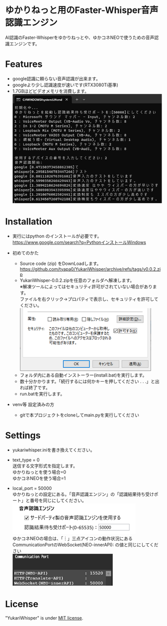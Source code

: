 # ゆかりねっと用のFaster-Whisper音声認識エンジン
AI認識のFaster-Whisperをゆかりねっとや、ゆかコネNEOで使うための音声認識エンジンです。

# Features
* google認識に頼らない音声認識が出来ます。
* googleより少し認識速度が速いです(RTX3080Ti基準)
* 1.7GBほどビデオメモリを消費します。  
![yukarisettei01.png.](/image/YukariWhisper01.png "settei01")  

# Installation
* 実行にはpython のインストールが必要です。  https://www.google.com/search?q=PythonインストールWindows

* 初めてのかた
  *  Source code (zip) をDownLoadします。 https://github.com/tyapa0/YukariWhisper/archive/refs/tags/v0.0.2.zip
  * YukariWhisper-0.0.2.zipを任意のフォルダへ解凍します。  
     ※解凍ツールによってはセキュリティ許可がされていない場合があります。  
   ファイルを右クリック→プロパティで表示し、セキュリティを許可してください。  
     ![kyoka.png.](/image/kyoka.png "kyoka") 
  * フォルダ内にある自動インストーラー(install.bat)を実行します。
  * 数十分かかります。「続行するには何かキーを押してください . . .」と出れば終了です。
  * run.batを実行します。
* venv等 設定済みの方  
  * gitで本プロジェクトをcloneしてmain.pyを実行してください

# Settings
* yukariwhisper.iniを書き換えてください。  

* text_type = 0  
送信する文字形式を指定します。  
ゆかりねっとを使う場合=0  
ゆかコネNEOを使う場合=1  

* local_port = 50000  
ゆかりねっとの設定にある。「音声認識エンジン」の「認識結果待ち受けポート」と番号を同じにしてください。  
![yukarisettei02.png.](/image/YukariWhisper02.png "settei02")  
ゆかコネNEOの場合は、「︙」三点アイコンの動作状況にあるCommunicationPortのWebSocket(NEO-innerAPI):  の値と同じにしてください  
![yukarisettei03.png.](/image/YukariWhisper03.png "settei03")  

# License
"YukariWhisper" is under [MIT license](https://en.wikipedia.org/wiki/MIT_License).

